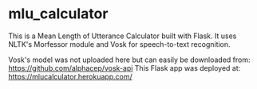 # mlu_calculator
This is a Mean Length of Utterance Calculator built with Flask. It uses NLTK's Morfessor module and Vosk for speech-to-text recognition.

Vosk's model was not uploaded here but can easily be downloaded from: https://github.com/alphacep/vosk-api
This Flask app was deployed at: https://mlucalculator.herokuapp.com/
